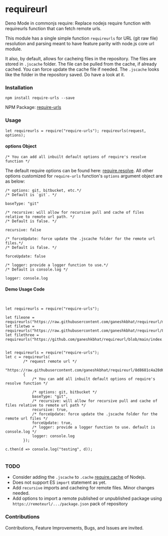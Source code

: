 # requireurl


Deno Mode in commonjs require: Replace nodejs require function with requireurls function that can fetch remote urls.

This module has a single simple function `requireurls` for URL (git raw file) resolution and parsing meant to have feature parity with node.js core url module.

It also, by default, allows for cacheing files in the repository. The files are stored in `.jscache` folder. The file can be pulled from the cache, if already cached. You can force update the cache file if needed. The `.jscache` looks like the folder in the repository saved. Do have a look at it.


### Installation


`npm install require-urls --save`

NPM Package: [require-urls](https://www.npmjs.com/package/require-urls)


### Usage


`let requireurls = require("require-urls"); requireurls(request, options);`

#### options Object


```
/* You can add all inbuilt default options of require's resolve function */
```

The default require options can be found here: [require.resolve](https://nodejs.org/api/modules.html#requireresolverequest-options). All other options customized for `require-urls` function's `options` argument object are as below:


```
/* options: git, bitbucket, etc.*/
/* Default is `git`. */

baseType: "git"
```

```
/* recursive: will allow for recursive pull and cache of files relative to remote url path. */
/* Default is false. */

recursive: false
```

```
/* forceUpdate: force update the .jscache folder for the remote url files.*/
/* Default is false. */

forceUpdate: false
```

```
/* logger: provide a logger function to use.*/
/* Default is console.log */

logger: console.log
```


#### Demo Usage Code


```


let requireurls = require("require-urls");

let fileone = requireurls("https://raw.githubusercontent.com/ganeshkbhat/requireurl/main/index.js");
let filetwo = requireurls("https://raw.githubusercontent.com/ganeshkbhat/requireurl/8d8681c4a28d64f23fb473064fa86880a0b930ff/index.js");
let filethree = requireurls("https://github.com/ganeshkbhat/requireurl/blob/main/index.js");


let requireurls = require("require-urls");
let c = requireurls(
        /* request remote url */
        "https://raw.githubusercontent.com/ganeshkbhat/requireurl/8d8681c4a28d64f23fb473064fa86880a0b930ff/index.js",
        {
            /* You can add all inbuilt default options of require's resolve function */

            /* options: git, bitbucket */
            baseType: "git",
            /* recursive: will allow for recursive pull and cache of files relative to remote url path */
            recursive: true,
            /* forceUpdate: force update the .jscache folder for the remote url files */
            forceUpdate: true,
            /* logger: provide a logger function to use. default is console.log */
            logger: console.log
        });

c.then(d => console.log("testing", d));


```


### TODO


- Consider adding the `.jscache` to `.cache` [require.cache](https://nodejs.org/api/modules.html#requirecache) of Nodejs.
- Does not support ES `import` statement as yet.
- Add `recursive` imports and cacheing for remote files. Minor changes needed.
- Add options to import a remote published or unpublished package using `https://remoteurl/.../package.json` pack of repository


### Contributions


Contributions, Feature Improvements, Bugs, and Issues are invited.

